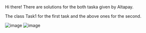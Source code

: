 Hi there!
There are solutions for the both taska given by Altapay.

The class Task1 for the first task and the above ones for the second.

![image](https://github.com/RuslonPy/altapay/assets/55586392/32ddba05-6655-4d40-9f37-bd97084f86bb)
![image](https://github.com/RuslonPy/altapay/assets/55586392/aec9e02d-2b73-44ba-b24f-8b507b4d3800)

